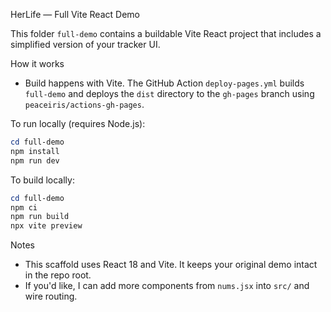 HerLife — Full Vite React Demo

This folder `full-demo` contains a buildable Vite React project that includes a simplified version of your tracker UI.

How it works

- Build happens with Vite. The GitHub Action `deploy-pages.yml` builds `full-demo` and deploys the `dist` directory to the `gh-pages` branch using `peaceiris/actions-gh-pages`.

To run locally (requires Node.js):

```powershell
cd full-demo
npm install
npm run dev
```

To build locally:

```powershell
cd full-demo
npm ci
npm run build
npx vite preview
```

Notes

- This scaffold uses React 18 and Vite. It keeps your original demo intact in the repo root.
- If you'd like, I can add more components from `nums.jsx` into `src/` and wire routing.
